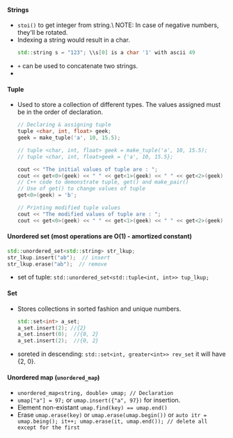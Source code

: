 #### Strings
- `stoi()` to get integer from string.\\
  NOTE: In case of negative numbers, they'll be rotated.
- Indexing a string would result in a char.
  ```cpp
  std::string s = "123"; \\s[0] is a char '1' with ascii 49
  ```
- `+` can be used to concatenate two strings.
- 
#### Tuple
- Used to store a collection of different types. The values assigned must be in the order of declaration.
  ```cpp
  // Declaring & assigning tuple
  tuple <char, int, float> geek;
  geek = make_tuple('a', 10, 15.5);
  
  // tuple <char, int, float> geek = make_tuple('a', 10, 15.5);
  // tuple <char, int, float>geek = {'a', 10, 15.5};

  cout << "The initial values of tuple are : ";
  cout << get<0>(geek) << " " << get<1>(geek) << " " << get<2>(geek) << endl;
  // C++ code to demonstrate tuple, get() and make_pair()
  // Use of get() to change values of tuple
  get<0>(geek) = 'b';
  
  // Printing modified tuple values
  cout << "The modified values of tuple are : ";
  cout << get<0>(geek) << " " << get<1>(geek) << " " << get<2>(geek) << endl;
  ```

#### Unordered set (most operations are O(1) - amortized constant)
  ```cpp
  std::unordered_set<std::string> str_lkup;
  str_lkup.insert("ab");  // insert
  str_lkup.erase("ab");  // remove
  ```
  - set of tuple: `std::unordered_set<std::tuple<int, int>> tup_lkup;`
#### Set
- Stores collections in sorted fashion and unique numbers.
  ```cpp
  std::set<int> a_set;
  a_set.insert(2); //{2}
  a_set.insert(0);  //{0, 2}
  a_set.insert(2);  //{0, 2}
  ```
- soreted in descending: `std::set<int, greater<int>> rev_set` it will have {2, 0}.
#### Unordered map (`unordered_map`)
- `unordered_map<string, double> umap; // Declaration`
- `umap["a"] = 97;` or `umap.insert({"a", 97})` for insertion.
- Element non-existant `umap.find(key) == umap.end()`
- Erase `umap.erase(key)` or `umap.erase(umap.begin())` or `auto itr = umap.being(); it++; umap.erase(it, umap.end()); // delete all except for the first`
